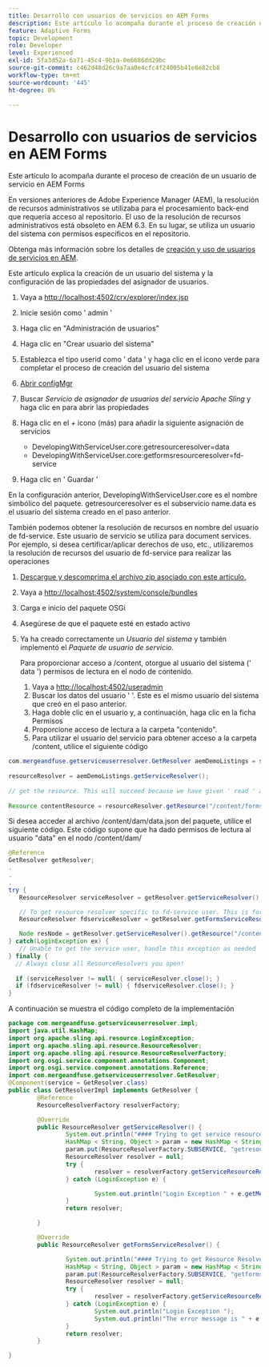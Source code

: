 ```yaml
---
title: Desarrollo con usuarios de servicios en AEM Forms
description: Este artículo lo acompaña durante el proceso de creación de un usuario de servicio en AEM Forms
feature: Adaptive Forms
topic: Development
role: Developer
level: Experienced
exl-id: 5fa3d52a-6a71-45c4-9b1a-0e6686dd29bc
source-git-commit: c462d48d26c9a7aa0e4cfc4f24005b41e8e82cb8
workflow-type: tm+mt
source-wordcount: '445'
ht-degree: 0%

---
```


# Desarrollo con usuarios de servicios en AEM Forms

Este artículo lo acompaña durante el proceso de creación de un usuario de servicio en AEM Forms

En versiones anteriores de Adobe Experience Manager (AEM), la resolución de recursos administrativos se utilizaba para el procesamiento back-end que requería acceso al repositorio. El uso de la resolución de recursos administrativos está obsoleto en AEM 6.3. En su lugar, se utiliza un usuario del sistema con permisos específicos en el repositorio.

Obtenga más información sobre los detalles de [creación y uso de usuarios de servicios en AEM](https://experienceleague.adobe.com/docs/experience-manager-learn/cloud-service/developing/advanced/service-users.html).

Este artículo explica la creación de un usuario del sistema y la configuración de las propiedades del asignador de usuarios.

1. Vaya a [http://localhost:4502/crx/explorer/index.jsp](http://localhost:4502/crx/explorer/index.jsp)
1. Inicie sesión como &#39; admin &#39;
1. Haga clic en &quot;Administración de usuarios&quot;
1. Haga clic en &quot;Crear usuario del sistema&quot;
1. Establezca el tipo userid como &#39; data &#39; y haga clic en el icono verde para completar el proceso de creación del usuario del sistema
1. [Abrir configMgr](http://localhost:4502/system/console/configMgr)
1. Buscar _Servicio de asignador de usuarios del servicio Apache Sling_ y haga clic en para abrir las propiedades
1. Haga clic en el *+* icono (más) para añadir la siguiente asignación de servicios

   * DevelopingWithServiceUser.core:getresourceresolver=data
   * DevelopingWithServiceUser.core:getformsresourceresolver=fd-service

1. Haga clic en &#39; Guardar &#39;

En la configuración anterior, DevelopingWithServiceUser.core es el nombre simbólico del paquete. getresourceresolver es el subservicio name.data es el usuario del sistema creado en el paso anterior.

También podemos obtener la resolución de recursos en nombre del usuario de fd-service. Este usuario de servicio se utiliza para document services. Por ejemplo, si desea certificar/aplicar derechos de uso, etc., utilizaremos la resolución de recursos del usuario de fd-service para realizar las operaciones

1. [Descargue y descomprima el archivo zip asociado con este artículo.](assets/developingwithserviceuser.zip)
1. Vaya a [http://localhost:4502/system/console/bundles](http://localhost:4502/system/console/bundles)
1. Carga e inicio del paquete OSGi
1. Asegúrese de que el paquete esté en estado activo
1. Ya ha creado correctamente un *Usuario del sistema* y también implementó el *Paquete de usuario de servicio*.

   Para proporcionar acceso a /content, otorgue al usuario del sistema (&#39; data &#39;) permisos de lectura en el nodo de contenido.

   1. Vaya a [http://localhost:4502/useradmin](http://localhost:4502/useradmin)
   1. Buscar los datos del usuario &#39; &#39;. Este es el mismo usuario del sistema que creó en el paso anterior.
   1. Haga doble clic en el usuario y, a continuación, haga clic en la ficha Permisos
   1. Proporcione acceso de lectura a la carpeta &quot;contenido&quot;.
   1. Para utilizar el usuario del servicio para obtener acceso a la carpeta /content, utilice el siguiente código



```java
com.mergeandfuse.getserviceuserresolver.GetResolver aemDemoListings = sling.getService(com.mergeandfuse.getserviceuserresolver.GetResolver.class);
   
resourceResolver = aemDemoListings.getServiceResolver();
   
// get the resource. This will succeed because we have given ' read ' access to the content node
   
Resource contentResource = resourceResolver.getResource("/content/forms/af/sandbox/abc.pdf");
```

Si desea acceder al archivo /content/dam/data.json del paquete, utilice el siguiente código. Este código supone que ha dado permisos de lectura al usuario &quot;data&quot; en el nodo /content/dam/

```java
@Reference
GetResolver getResolver;
.
.
.
try {
   ResourceResolver serviceResolver = getResolver.getServiceResolver();

   // To get resource resolver specific to fd-service user. This is for Document Services
   ResourceResolver fdserviceResolver = getResolver.getFormsServiceResolver();

   Node resNode = getResolver.getServiceResolver().getResource("/content/dam/data.json").adaptTo(Node.class);
} catch(LoginException ex) {
   // Unable to get the service user, handle this exception as needed
} finally {
  // Always close all ResourceResolvers you open!
  
  if (serviceResolver != null( { serviceResolver.close(); }
  if (fdserviceResolver != null) { fdserviceResolver.close(); }
}
```

A continuación se muestra el código completo de la implementación

```java
package com.mergeandfuse.getserviceuserresolver.impl;
import java.util.HashMap;
import org.apache.sling.api.resource.LoginException;
import org.apache.sling.api.resource.ResourceResolver;
import org.apache.sling.api.resource.ResourceResolverFactory;
import org.osgi.service.component.annotations.Component;
import org.osgi.service.component.annotations.Reference;
import com.mergeandfuse.getserviceuserresolver.GetResolver;
@Component(service = GetResolver.class)
public class GetResolverImpl implements GetResolver {
        @Reference
        ResourceResolverFactory resolverFactory;

        @Override
        public ResourceResolver getServiceResolver() {
                System.out.println("#### Trying to get service resource resolver ....  in my bundle");
                HashMap < String, Object > param = new HashMap < String, Object > ();
                param.put(ResourceResolverFactory.SUBSERVICE, "getresourceresolver");
                ResourceResolver resolver = null;
                try {
                        resolver = resolverFactory.getServiceResourceResolver(param);
                } catch (LoginException e) {

                        System.out.println("Login Exception " + e.getMessage());
                }
                return resolver;

        }

        @Override
        public ResourceResolver getFormsServiceResolver() {

                System.out.println("#### Trying to get Resource Resolver for forms ....  in my bundle");
                HashMap < String, Object > param = new HashMap < String, Object > ();
                param.put(ResourceResolverFactory.SUBSERVICE, "getformsresourceresolver");
                ResourceResolver resolver = null;
                try {
                        resolver = resolverFactory.getServiceResourceResolver(param);
                } catch (LoginException e) {
                        System.out.println("Login Exception ");
                        System.out.println("The error message is " + e.getMessage());
                }
                return resolver;
        }

}
```
